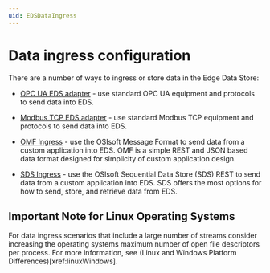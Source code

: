 ```yaml
---
uid: EDSDataIngress
---
```


# Data ingress configuration

There are a number of ways to ingress or store data in the Edge Data Store:

- [OPC UA EDS adapter](xref:opcUaOverview) - use standard OPC UA equipment and protocols to send data into EDS.

- [Modbus TCP EDS adapter](xref:modbusOverview) - use standard Modbus TCP equipment and protocols to send data into EDS.

- [OMF Ingress](xref:omfOverview) - use the OSIsoft Message Format to send data from a custom application into EDS. OMF is a simple REST and JSON based data format designed for simplicity of custom application design.

- [SDS Ingress](xref:sdsWritingDataApi) - use the OSIsoft Sequential Data Store (SDS) REST to send data from a custom application into EDS. SDS offers the most options for how to send, store, and retrieve data from EDS.

## Important Note for Linux Operating Systems

For data ingress scenarios that include a large number of streams consider increasing the operating systems maximum number of open file descriptors per process. For more information, see (Linux and Windows Platform Differences)[xref:linuxWindows].
